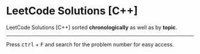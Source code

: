 # LeetCode Solutions [C++]
LeetCode Solutions [C++] sorted **chronologically** as well as by **topic**.
****
Press <kbd>ctrl</kbd> + <kbd>F</kbd> and search for the problem number for easy access.

